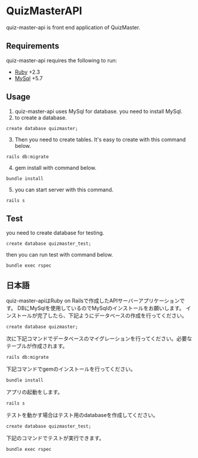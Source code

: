 # QuizMasterAPI

quiz-master-api is front end application of QuizMaster.

## Requirements
quiz-master-api requires the following to run:

  * [Ruby](https://github.com/ruby/ruby) +2.3
  * [MySql](https://github.com/mysql/mysql-server) +5.7

## Usage
1. quiz-master-api uses MySql for database.
you need to install MySql.
2. to create a database.
```
create database quizmaster;
```
3. Then you need to create tables.
It's easy to create with this command below.
```
rails db:migrate
```
4. gem install with command below.
```
bundle install
```
5. you can start server with this command.
```
rails s
```

## Test
you need to create database for testing.
```
create database quizmaster_test;
```
then you can run test with command below.
```
bundle exec rspec
```

## 日本語
quiz-master-apiはRuby on Railsで作成したAPIサーバーアプリケーションです。
DBにMySqlを使用しているのでMySqlのインストールをお願いします。
インストールが完了したら、下記ようにデータベースの作成を行ってください。
```
create database quizmaster;
```
次に下記コマンドでデータベースのマイグレーションを行ってください。必要なテーブルが作成されます。
```
rails db:migrate
```
下記コマンドでgemのインストールを行ってください。
```
bundle install
```
アプリの起動をします。
```
rails s
```

テストを動かす場合はテスト用のdatabaseを作成してください。
```
create database quizmaster_test;
```
下記のコマンドでテストが実行できます。
```
bundle exec rspec
```
